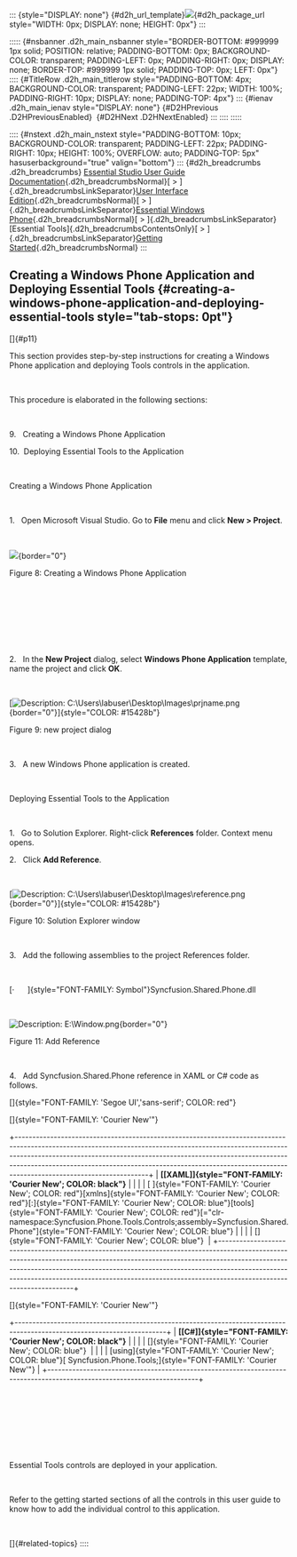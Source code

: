 ::: {style="DISPLAY: none"}
[](ms-xhelp:///?Id=d2h_url_template){#d2h_url_template}![](!package_url!){#d2h_package_url style="WIDTH: 0px; DISPLAY: none; HEIGHT: 0px"}
:::

::::: {#nsbanner .d2h_main_nsbanner style="BORDER-BOTTOM: #999999 1px solid; POSITION: relative; PADDING-BOTTOM: 0px; BACKGROUND-COLOR: transparent; PADDING-LEFT: 0px; PADDING-RIGHT: 0px; DISPLAY: none; BORDER-TOP: #999999 1px solid; PADDING-TOP: 0px; LEFT: 0px"}
:::: {#TitleRow .d2h_main_titlerow style="PADDING-BOTTOM: 4px; BACKGROUND-COLOR: transparent; PADDING-LEFT: 22px; WIDTH: 100%; PADDING-RIGHT: 10px; DISPLAY: none; PADDING-TOP: 4px"}
::: {#ienav .d2h_main_ienav style="DISPLAY: none"}
[](ms-xhelp:///?Id=c855430d-6081-4f35-b1b3-460fac618a35){#D2HPrevious .D2HPreviousEnabled}  [](ms-xhelp:///?Id=785aeb70-aa68-45ce-9666-964f209e58fd){#D2HNext .D2HNextEnabled}
:::
::::
:::::

:::: {#nstext .d2h_main_nstext style="PADDING-BOTTOM: 10px; BACKGROUND-COLOR: transparent; PADDING-LEFT: 22px; PADDING-RIGHT: 10px; HEIGHT: 100%; OVERFLOW: auto; PADDING-TOP: 5px" hasuserbackground="true" valign="bottom"}
::: {#d2h_breadcrumbs .d2h_breadcrumbs}
[Essential Studio User Guide Documentation](ms-xhelp:///?Id=12457748-09e3-4d74-a240-8e049cedf030){.d2h_breadcrumbsNormal}[ \> ]{.d2h_breadcrumbsLinkSeparator}[User Interface Edition](ms-xhelp:///?Id=c29296b7-531c-413b-a0ec-488ca1f7f669){.d2h_breadcrumbsNormal}[ \> ]{.d2h_breadcrumbsLinkSeparator}[Essential Windows Phone](ms-xhelp:///?Id=5ea1999c-4eff-4775-b84e-407dc825f555){.d2h_breadcrumbsNormal}[ \> ]{.d2h_breadcrumbsLinkSeparator}[Essential Tools]{.d2h_breadcrumbsContentsOnly}[ \> ]{.d2h_breadcrumbsLinkSeparator}[Getting Started](ms-xhelp:///?Id=c855430d-6081-4f35-b1b3-460fac618a35){.d2h_breadcrumbsNormal}
:::

## Creating a Windows Phone Application and Deploying Essential Tools {#creating-a-windows-phone-application-and-deploying-essential-tools style="tab-stops: 0pt"}

[]{#p11} 

This section provides step-by-step instructions for creating a Windows Phone application and deploying Tools controls in the application.

 

This procedure is elaborated in the following sections:

 

9.   Creating a Windows Phone Application

10.  Deploying Essential Tools to the Application

 

Creating a Windows Phone Application

 

1.   Open Microsoft Visual Studio. Go to **File** menu and click **New \> Project**.

 

![](ImagesExt/image78_10.png){border="0"}

Figure 8: Creating a Windows Phone Application

 

 

 

 

2.   In the **New Project** dialog, select **Windows Phone Application** template, name the project and click **OK**.

 

[![Description: C:\\Users\\labuser\\Desktop\\Images\\prjname.png](ImagesExt/image78_11.jpg){border="0"}]{style="COLOR: #15428b"}

Figure 9: new project dialog

 

3.   A new Windows Phone application is created.

 

Deploying Essential Tools to the Application

 

1.   Go to Solution Explorer. Right-click **References** folder. Context menu opens.

2.   Click **Add Reference**.

 

[![Description: C:\\Users\\labuser\\Desktop\\Images\\reference.png](ImagesExt/image78_12.jpg){border="0"}]{style="COLOR: #15428b"}

Figure 10: Solution Explorer window

 

3.   Add the following assemblies to the project References folder.

 

[·      ]{style="FONT-FAMILY: Symbol"}Syncfusion.Shared.Phone.dll

 

![Description: E:\\Window.png](ImagesExt/image78_13.png){border="0"}

Figure 11: Add Reference

 

4.   Add Syncfusion.Shared.Phone reference in XAML or C# code as follows.

[]{style="FONT-FAMILY: 'Segoe UI','sans-serif'; COLOR: red"} 

[]{style="FONT-FAMILY: 'Courier New'"} 

+-------------------------------------------------------------------------------------------------------------------------------------------------------------------------------------------------------------------------------------------------------------------------------------------------------------------------------------------------------------+
| **[\[XAML\]]{style="FONT-FAMILY: 'Courier New'; COLOR: black"}**                                                                                                                                                                                                                                                                                            |
|                                                                                                                                                                                                                                                                                                                                                             |
| [ ]{style="FONT-FAMILY: 'Courier New'; COLOR: red"}[xmlns]{style="FONT-FAMILY: 'Courier New'; COLOR: red"}[:]{style="FONT-FAMILY: 'Courier New'; COLOR: blue"}[tools]{style="FONT-FAMILY: 'Courier New'; COLOR: red"}[=\"clr-namespace:Syncfusion.Phone.Tools.Controls;assembly=Syncfusion.Shared.Phone\"]{style="FONT-FAMILY: 'Courier New'; COLOR: blue"} |
|                                                                                                                                                                                                                                                                                                                                                             |
| []{style="FONT-FAMILY: 'Courier New'; COLOR: blue"}                                                                                                                                                                                                                                                                                                         |
+-------------------------------------------------------------------------------------------------------------------------------------------------------------------------------------------------------------------------------------------------------------------------------------------------------------------------------------------------------------+

[]{style="FONT-FAMILY: 'Courier New'"} 

+------------------------------------------------------------------------------------------------------------------------+
| **[\[C#\]]{style="FONT-FAMILY: 'Courier New'; COLOR: black"}**                                                         |
|                                                                                                                        |
| []{style="FONT-FAMILY: 'Courier New'; COLOR: blue"}                                                                    |
|                                                                                                                        |
| [using]{style="FONT-FAMILY: 'Courier New'; COLOR: blue"}[ Syncfusion.Phone.Tools;]{style="FONT-FAMILY: 'Courier New'"} |
+------------------------------------------------------------------------------------------------------------------------+

 

 

 

 

Essential Tools controls are deployed in your application.

 

Refer to the getting started sections of all the controls in this user guide to know how to add the individual control to this application.

 

[]{#related-topics}
::::
